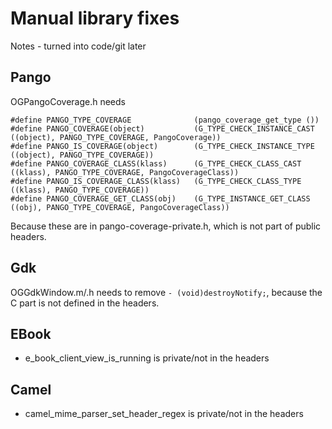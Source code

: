 # Manual library fixes

Notes - turned into code/git later

## Pango

OGPangoCoverage.h needs

```
#define PANGO_TYPE_COVERAGE              (pango_coverage_get_type ())
#define PANGO_COVERAGE(object)           (G_TYPE_CHECK_INSTANCE_CAST ((object), PANGO_TYPE_COVERAGE, PangoCoverage))
#define PANGO_IS_COVERAGE(object)        (G_TYPE_CHECK_INSTANCE_TYPE ((object), PANGO_TYPE_COVERAGE))
#define PANGO_COVERAGE_CLASS(klass)      (G_TYPE_CHECK_CLASS_CAST ((klass), PANGO_TYPE_COVERAGE, PangoCoverageClass))
#define PANGO_IS_COVERAGE_CLASS(klass)   (G_TYPE_CHECK_CLASS_TYPE ((klass), PANGO_TYPE_COVERAGE))
#define PANGO_COVERAGE_GET_CLASS(obj)    (G_TYPE_INSTANCE_GET_CLASS ((obj), PANGO_TYPE_COVERAGE, PangoCoverageClass))
```

Because these are in pango-coverage-private.h, which is not part of public headers.


## Gdk

OGGdkWindow.m/.h needs to remove `- (void)destroyNotify;`, because the C part is not defined in the headers.

## EBook

- e_book_client_view_is_running is private/not in the headers

## Camel


- camel_mime_parser_set_header_regex is private/not in the headers